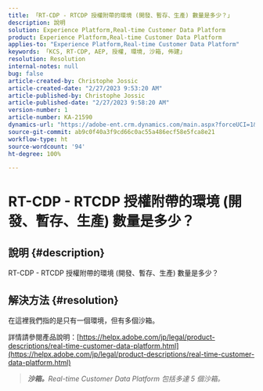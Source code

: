 ```yaml
---
title: 「RT-CDP - RTCDP 授權附帶的環境 (開發、暫存、生產) 數量是多少？」
description: 說明
solution: Experience Platform,Real-time Customer Data Platform
product: Experience Platform,Real-time Customer Data Platform
applies-to: "Experience Platform,Real-time Customer Data Platform"
keywords: 「KCS, RT-CDP, AEP, 授權, 環境, 沙箱, 佈建」
resolution: Resolution
internal-notes: null
bug: false
article-created-by: Christophe Jossic
article-created-date: "2/27/2023 9:53:20 AM"
article-published-by: Christophe Jossic
article-published-date: "2/27/2023 9:58:20 AM"
version-number: 1
article-number: KA-21590
dynamics-url: "https://adobe-ent.crm.dynamics.com/main.aspx?forceUCI=1&pagetype=entityrecord&etn=knowledgearticle&id=3fdd448f-84b6-ed11-83fe-6045bd006a22"
source-git-commit: ab9c0f40a3f9cd66c0ac55a486ecf58e5fca8e21
workflow-type: ht
source-wordcount: '94'
ht-degree: 100%

---
```


# RT-CDP - RTCDP 授權附帶的環境 (開發、暫存、生產) 數量是多少？

## 說明 {#description}

RT-CDP - RTCDP 授權附帶的環境 (開發、暫存、生產) 數量是多少？

## 解決方法 {#resolution}


在這裡我們指的是只有一個環境，但有多個沙箱。

詳情請參閱產品說明：[https://helpx.adobe.com/jp/legal/product-descriptions/real-time-customer-data-platform.html](https://helpx.adobe.com/jp/legal/product-descriptions/real-time-customer-data-platform.html)


> <b>*沙箱。</b>Real-time Customer Data Platform 包括多達 5 個沙箱。*

